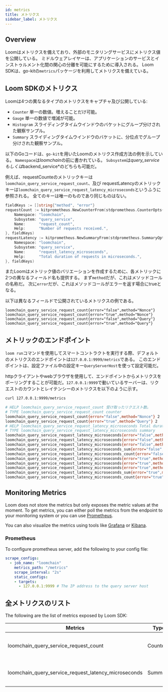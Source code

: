 ```yaml
---
id: metrics
title: メトリクス
sidebar_label: メトリクス
---
```

## Overview

Loomはメトリクスを備えており、外部のモニタリングサービスにメトリクス値を公開している。 ミドルウェアレイヤーは、アプリケーションのサービスとインストゥルメント化間の関心の分離を可能にするために導入される。 Loom SDKは、go-kitの`metrics`パッケージを利用してメトリクスを備えている。

## Loom SDKのメトリクス

Loomは4つの異なるタイプのメトリクスをキャプチャ及び公開している:

- `Counter` 単一の数値。増えることだけ可能。
- `Gauge` 単一の数値で増減が可能。
- `Histogram` スライディングタイムウインドウのバケットにグループ分けされた観察サンプル。
- `Summary` スライディングタイムウインドウのバケットに、分位点でグループ分けされた観察サンプル。

以下のGoコードは、`go-kit`を用いたLoomのメトリクス作成方法の例を示している。 `Namespace`は*loomchain*の前に書かれている。 `Subsystem`は*query_serviceもしくは*backend_service*のどちらも可能だ。

例えば、requestCounteのメトリックキーは`loomchain_query_service_request_count`、及び requestLatencyのメトリックキーは`loomchain_query_service_request_latency_microseconds`というふうに参照される。 全てのキーは唯一のものであり同じものはない。

```Go
fieldKeys := []string{"method", "error"}
requestCount := kitprometheus.NewCounterFrom(stdprometheus.CounterOpts{
    Namespace: "loomchain",
    Subsystem: "query_service",
    Name:      "request_count",
    Help:      "Number of requests received.",
}, fieldKeys)
requestLatency := kitprometheus.NewSummaryFrom(stdprometheus.SummaryOpts{
    Namespace: "loomchain",
    Subsystem: "query_service",
    Name:      "request_latency_microseconds",
    Help:      "Total duration of requests in microseconds.",
}, fieldKeys)
```

またLoomはメトリック値のバリエーションを作成するために、各メトリックに2つの異なるフィールド名も提供する。 まず`method`だが、これはメソッドコールの名称だ。 次に`error`だが、これはメソッドコールがエラーを返す場合にtrueとなる。

以下は異なるフィールドで公開されているメトリクスの例である。

    loomchain_query_service_request_count{error="false",method="Nonce"}
    loomchain_query_service_request_count{error="true",method="Nonce"}
    loomchain_query_service_request_count{error="false",method="Query"}
    loomchain_query_service_request_count{error="true",method="Query"}
    

## メトリックのエンドポイント

`loom run`コマンドを使用してスマートコントラクトを実行する際、デフォルトのメトリクスのエンドポイントは`127.0.0.1:9999/metrics`である。 このエンドポイントは、設定ファイル中の設定キー`QueryServerHost`を使って設定可能だ。

httpクライアントやwebブラウザを使用して、エンドポイントからメトリクスをポーリングすることが可能だ。`127.0.0.1:9999`で動いているサーバーは、リクエストのカウントとレイテンシーのメトリクスを以下のように示す。

```sh
curl 127.0.0.1:9999/metrics

# HELP loomchain_query_service_request_count 受け取ったリクエスト数。
# TYPE loomchain_query_service_request_count counter
loomchain_query_service_request_count{error="false",method="Nonce"} 2
loomchain_query_service_request_count{error="true",method="Query"} 2
# HELP loomchain_query_service_request_latency_microseconds Total duration of requests in microseconds.
# TYPE loomchain_query_service_request_latency_microseconds summary
loomchain_query_service_request_latency_microseconds{error="false",method="Nonce",quantile="0.5"} 1.0352e-05
loomchain_query_service_request_latency_microseconds{error="false",method="Nonce",quantile="0.9"} 2.4728e-05
loomchain_query_service_request_latency_microseconds{error="false",method="Nonce",quantile="0.99"} 2.4728e-05
loomchain_query_service_request_latency_microseconds_sum{error="false",method="Nonce"} 3.508e-05
loomchain_query_service_request_latency_microseconds_count{error="false",method="Nonce"} 2
loomchain_query_service_request_latency_microseconds{error="true",method="Query",quantile="0.5"} 1.5574e-05
loomchain_query_service_request_latency_microseconds{error="true",method="Query",quantile="0.9"} 1.7501e-05
loomchain_query_service_request_latency_microseconds{error="true",method="Query",quantile="0.99"} 1.7501e-05
loomchain_query_service_request_latency_microseconds_sum{error="true",method="Query"} 3.3075000000000004e-05
loomchain_query_service_request_latency_microseconds_count{error="true",method="Query"} 2

```

## Monitoring Metrics

Loom does not store the metrics but only exposes the metric values at the moment. To get metrics, you can either poll the metrics from the endpoint to your monitoring system or you can use [Prometheus](https://prometheus.io/docs/prometheus/latest/installation/).

You can also visualize the metrics using tools like [Grafana](https://grafana.com/) or [Kibana](https://www.elastic.co/products/kibana).

### Prometheus

To configure prometheus server, add the following to your config file:

```yaml
scrape_configs:
  - job_name: "loomchain"
    metrics_path: "/metrics"
    scrape_interval: "2s"
    static_configs:
    - targets:
      - 127.0.0.1:9999 # The IP address to the query server host
```

## 全メトリクスのリスト

The following are the list of metrics exposed by Loom SDK:

| Metrics                                                  | Type    | Description                                      |
| -------------------------------------------------------- | ------- | ------------------------------------------------ |
| loomchain_query_service_request_count                | Counter | Number of query requests received                |
| loomchain_query_service_request_latency_microseconds | Summary | Total duration of query requests in microseconds |